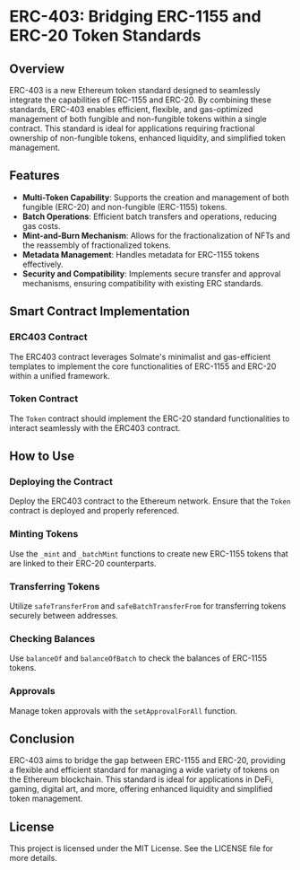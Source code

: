 ERC-403: Bridging ERC-1155 and ERC-20 Token Standards
=====================================================

Overview
--------

ERC-403 is a new Ethereum token standard designed to seamlessly integrate the capabilities of ERC-1155 and ERC-20. By combining these standards, ERC-403 enables efficient, flexible, and gas-optimized management of both fungible and non-fungible tokens within a single contract. This standard is ideal for applications requiring fractional ownership of non-fungible tokens, enhanced liquidity, and simplified token management.

Features
--------

-   **Multi-Token Capability**: Supports the creation and management of both fungible (ERC-20) and non-fungible (ERC-1155) tokens.
-   **Batch Operations**: Efficient batch transfers and operations, reducing gas costs.
-   **Mint-and-Burn Mechanism**: Allows for the fractionalization of NFTs and the reassembly of fractionalized tokens.
-   **Metadata Management**: Handles metadata for ERC-1155 tokens effectively.
-   **Security and Compatibility**: Implements secure transfer and approval mechanisms, ensuring compatibility with existing ERC standards.

Smart Contract Implementation
-----------------------------

### ERC403 Contract

The ERC403 contract leverages Solmate's minimalist and gas-efficient templates to implement the core functionalities of ERC-1155 and ERC-20 within a unified framework.

### Token Contract

The `Token` contract should implement the ERC-20 standard functionalities to interact seamlessly with the ERC403 contract.

How to Use
----------

### Deploying the Contract

Deploy the ERC403 contract to the Ethereum network. Ensure that the `Token` contract is deployed and properly referenced.

### Minting Tokens

Use the `_mint` and `_batchMint` functions to create new ERC-1155 tokens that are linked to their ERC-20 counterparts.

### Transferring Tokens

Utilize `safeTransferFrom` and `safeBatchTransferFrom` for transferring tokens securely between addresses.

### Checking Balances

Use `balanceOf` and `balanceOfBatch` to check the balances of ERC-1155 tokens.

### Approvals

Manage token approvals with the `setApprovalForAll` function.

Conclusion
----------

ERC-403 aims to bridge the gap between ERC-1155 and ERC-20, providing a flexible and efficient standard for managing a wide variety of tokens on the Ethereum blockchain. This standard is ideal for applications in DeFi, gaming, digital art, and more, offering enhanced liquidity and simplified token management.

License
-------

This project is licensed under the MIT License. See the LICENSE file for more details.